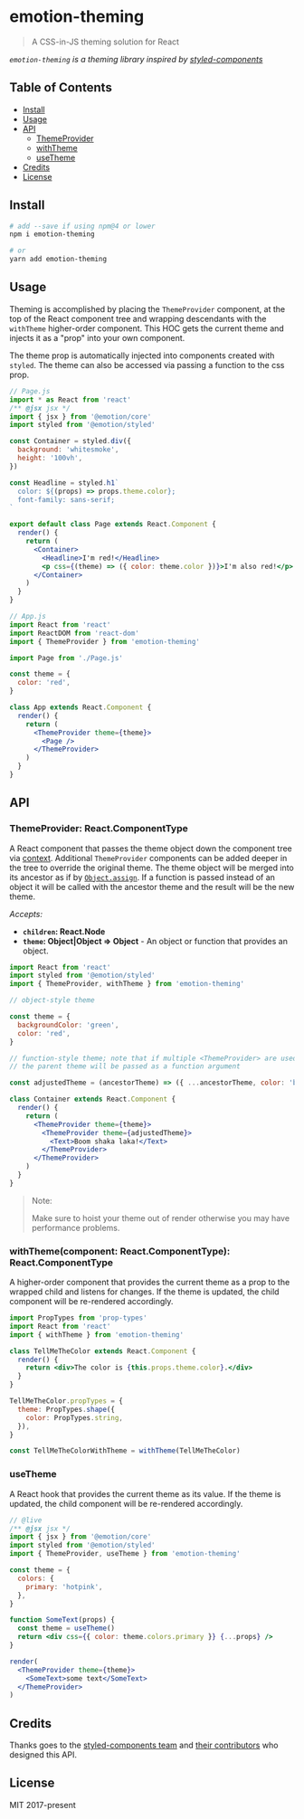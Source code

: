 # emotion-theming

> A CSS-in-JS theming solution for React

_`emotion-theming` is a theming library inspired by [styled-components](https://github.com/styled-components/styled-components)_

## Table of Contents

- [Install](#install)
- [Usage](#usage)
- [API](#api)
  - [ThemeProvider](#themeprovider-reactcomponenttype)
  - [withTheme](#withthemecomponent-reactcomponenttype-reactcomponenttype)
  - [useTheme](#usetheme)
- [Credits](#credits)
- [License](#license)

## Install

```bash
# add --save if using npm@4 or lower
npm i emotion-theming

# or
yarn add emotion-theming
```

## Usage

Theming is accomplished by placing the `ThemeProvider` component, at the top of the React component tree and wrapping descendants with the `withTheme` higher-order component. This HOC gets the current theme and injects it as a "prop" into your own component.

The theme prop is automatically injected into components created with `styled`. The theme can also be accessed via passing a function to the css prop.

```jsx
// Page.js
import * as React from 'react'
/** @jsx jsx */
import { jsx } from '@emotion/core'
import styled from '@emotion/styled'

const Container = styled.div({
  background: 'whitesmoke',
  height: '100vh',
})

const Headline = styled.h1`
  color: ${(props) => props.theme.color};
  font-family: sans-serif;
`

export default class Page extends React.Component {
  render() {
    return (
      <Container>
        <Headline>I'm red!</Headline>
        <p css={(theme) => ({ color: theme.color })}>I'm also red!</p>
      </Container>
    )
  }
}

// App.js
import React from 'react'
import ReactDOM from 'react-dom'
import { ThemeProvider } from 'emotion-theming'

import Page from './Page.js'

const theme = {
  color: 'red',
}

class App extends React.Component {
  render() {
    return (
      <ThemeProvider theme={theme}>
        <Page />
      </ThemeProvider>
    )
  }
}
```

## API

### ThemeProvider: React.ComponentType

A React component that passes the theme object down the component tree via [context](https://reactjs.org/docs/context.html). Additional `ThemeProvider` components can be added deeper in the tree to override the original theme. The theme object will be merged into its ancestor as if by [`Object.assign`](https://developer.mozilla.org/en-US/docs/Web/JavaScript/Reference/Global_Objects/Object/assign). If a function is passed instead of an object it will be called with the ancestor theme and the result will be the new theme.

_Accepts:_

- **`children`: React.Node**
- **`theme`: Object|Object => Object** - An object or function that provides an object.

```jsx
import React from 'react'
import styled from '@emotion/styled'
import { ThemeProvider, withTheme } from 'emotion-theming'

// object-style theme

const theme = {
  backgroundColor: 'green',
  color: 'red',
}

// function-style theme; note that if multiple <ThemeProvider> are used,
// the parent theme will be passed as a function argument

const adjustedTheme = (ancestorTheme) => ({ ...ancestorTheme, color: 'blue' })

class Container extends React.Component {
  render() {
    return (
      <ThemeProvider theme={theme}>
        <ThemeProvider theme={adjustedTheme}>
          <Text>Boom shaka laka!</Text>
        </ThemeProvider>
      </ThemeProvider>
    )
  }
}
```

> Note:
>
> Make sure to hoist your theme out of render otherwise you may have performance problems.

### withTheme(component: React.ComponentType): React.ComponentType

A higher-order component that provides the current theme as a prop to the wrapped child and listens for changes. If the theme is updated, the child component will be re-rendered accordingly.

```jsx
import PropTypes from 'prop-types'
import React from 'react'
import { withTheme } from 'emotion-theming'

class TellMeTheColor extends React.Component {
  render() {
    return <div>The color is {this.props.theme.color}.</div>
  }
}

TellMeTheColor.propTypes = {
  theme: PropTypes.shape({
    color: PropTypes.string,
  }),
}

const TellMeTheColorWithTheme = withTheme(TellMeTheColor)
```

### useTheme

A React hook that provides the current theme as its value. If the theme is updated, the child component will be re-rendered accordingly.

```jsx
// @live
/** @jsx jsx */
import { jsx } from '@emotion/core'
import styled from '@emotion/styled'
import { ThemeProvider, useTheme } from 'emotion-theming'

const theme = {
  colors: {
    primary: 'hotpink',
  },
}

function SomeText(props) {
  const theme = useTheme()
  return <div css={{ color: theme.colors.primary }} {...props} />
}

render(
  <ThemeProvider theme={theme}>
    <SomeText>some text</SomeText>
  </ThemeProvider>
)
```

## Credits

Thanks goes to the [styled-components team](https://github.com/styled-components/styled-components) and [their contributors](https://github.com/styled-components/styled-components/graphs/contributors) who designed this API.

## License

MIT 2017-present
